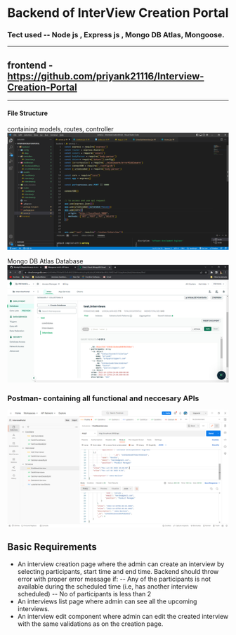 # Backend of InterView Creation Portal
### Tect used -- Node js , Express js , Mongo DB Atlas, Mongoose.
---
## frontend - https://github.com/priyank21116/Interview-Creation-Portal

---
#### File Structure
containing models, routes, controller
![fileStructure](./images/fileStructure.png)

Mongo DB Atlas Database
![mongoAtlas](./images/mongoAtlas.png)

### Postman- containing all functional and neccesary APIs
![postman](./images/postman.png)

## Basic Requirements
- An interview creation page where the admin can create an interview by selecting participants, start time and end time. Backend should throw error with proper error message if: 
-- Any of the participants is not available during the scheduled time (i.e, has another interview scheduled)
-- No of participants is less than 2
- An interviews list page where admin can see all the upcoming interviews.
- An interview edit component where admin can edit the created interview with the same validations as on the creation page.
